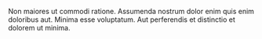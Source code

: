 Non maiores ut commodi ratione. Assumenda nostrum dolor enim quis enim doloribus aut. Minima esse voluptatum. Aut perferendis et distinctio et dolorem ut minima.